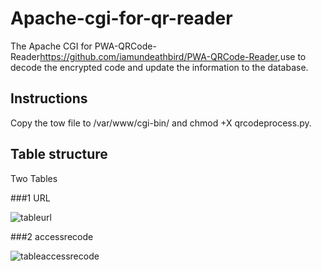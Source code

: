 # Apache-cgi-for-qr-reader

The Apache CGI for PWA-QRCode-Reader<https://github.com/iamundeathbird/PWA-QRCode-Reader>,use to decode the encrypted code and update the information to the database.

## Instructions

Copy the tow file to /var/www/cgi-bin/ and chmod +X qrcodeprocess.py.

## Table structure
Two Tables 

###1  URL 



![tableurl](https://user-images.githubusercontent.com/29054733/52253445-4812fa00-294b-11e9-841d-e2c67e6388c1.png)

###2  accessrecode



![tableaccessrecode](https://user-images.githubusercontent.com/29054733/52253446-4f3a0800-294b-11e9-869d-f46261b7f924.png)

